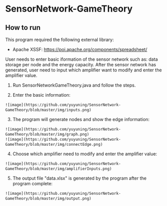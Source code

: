 # SensorNetwork-GameTheory



## How to run
This program required the following external library:
* Apache XSSF: https://poi.apache.org/components/spreadsheet/

User needs to enter basic iformation of the sensor network such as: data storage per node and the energy capacity. After the sensor network has generated, user need to input which amplifier want to modify and enter the amplifier value.

  1. Run SensorNetworkGameTheory.java and follow the steps.
  
  2. Enter the basic information:
  
    ![image](https://github.com/yuyuning/SensorNetwork-GameTheory/blob/master/img/inputs.png)
  
  3. The program will generate nodes and show the edge information:
  
    ![image](https://github.com/yuyuning/SensorNetwork-GameTheory/blob/master/img/graph.png)
    ![image](https://github.com/yuyuning/SensorNetwork-GameTheory/blob/master/img/connectEdge.png)
    
  4. Choose which amplifier need to modify and enter the amplifier value:
  
    ![image](https://github.com/yuyuning/SensorNetwork-GameTheory/blob/master/img/amplifierInputs.png)
    
  5. The output file "data.xlsx" is generated by the program after the program complete:
  
    ![image](https://github.com/yuyuning/SensorNetwork-GameTheory/blob/master/img/output.png)
